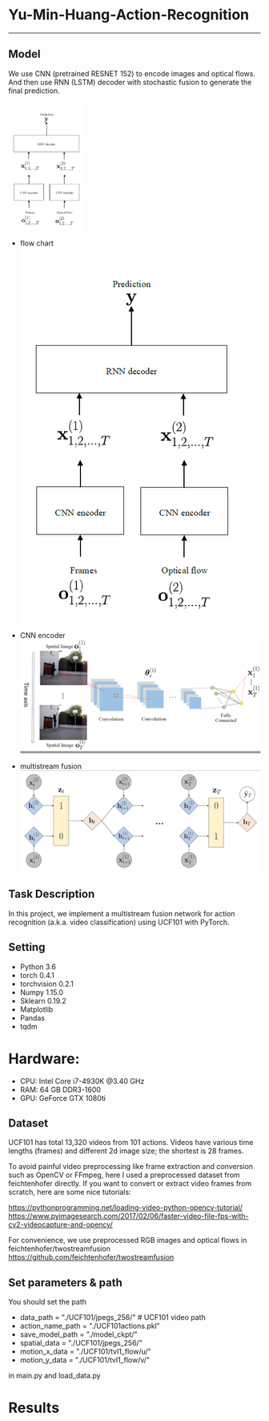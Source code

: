 # Yu-Min-Huang-Action-Recognition
---
## Model
We use CNN (pretrained RESNET 152) to encode images and optical flows.  
And then use RNN (LSTM) decoder with stochastic fusion to generate the final prediction.

<img src="figures/flowchart.png" width="30%" height="30%" />

+ flow chart  
![image](figures/flowchart.png)

+ CNN encoder  
![image](figures/CNN.png)

+ multistream fusion  
![image](figures/multistream_attention.png)

## Task Description
In this project, we implement a multistream fusion network  for action recognition (a.k.a. video classification) using UCF101 with PyTorch.

## Setting
- Python 3.6
- torch 0.4.1
- torchvision 0.2.1
- Numpy 1.15.0
- Sklearn 0.19.2
- Matplotlib
- Pandas
- tqdm

# Hardware:
- CPU: Intel Core i7-4930K @3.40 GHz
- RAM: 64 GB DDR3-1600
- GPU: GeForce GTX 1080ti

## Dataset
UCF101 has total 13,320 videos from 101 actions. Videos have various time lengths (frames) and different 2d image size; the shortest is 28 frames.

To avoid painful video preprocessing like frame extraction and conversion such as OpenCV or FFmpeg, here I used a preprocessed dataset from feichtenhofer directly. If you want to convert or extract video frames from scratch, here are some nice tutorials:

https://pythonprogramming.net/loading-video-python-opencv-tutorial/
https://www.pyimagesearch.com/2017/02/06/faster-video-file-fps-with-cv2-videocapture-and-opencv/

For convenience, we use preprocessed RGB images and optical flows in feichtenhofer/twostreamfusion
https://github.com/feichtenhofer/twostreamfusion

## Set parameters & path

You should set the path
+ data_path = "./UCF101/jpegs_256/"         # UCF101 video path
+ action_name_path = "./UCF101actions.pkl"
+ save_model_path = "./model_ckpt/"  
+ spatial_data = "./UCF101/jpegs_256/"  
+ motion_x_data = "./UCF101/tvl1_flow/u/"  
+ motion_y_data = "./UCF101/tvl1_flow/v/"  

in main.py and load_data.py

# Results
